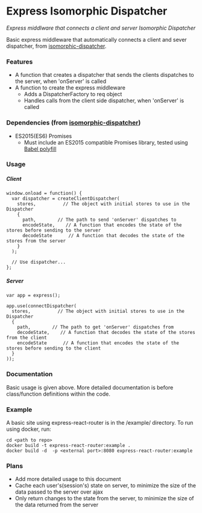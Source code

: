 # Express Isomorphic Dispatcher
*Express middlware that connects a client and server Isomorphic Dispatcher*

Basic express middleware that automatically connects a client and sever dispatcher, from [isomorphic-dispatcher](https://github.com/nheyn/isomorphic-dispatcher).

### Features
* A function that creates a dispatcher that sends the clients dispatches to the server, when 'onServer' is called
* A function to create the express middleware
  * Adds a DispatcherFactory to req object
  * Handles calls from the client side dispatcher, when 'onServer' is called

### Dependencies (from [isomorphic-dispatcher](https://github.com/nheyn/isomorphic-dispatcher))
* ES2015(ES6) Promises
  * Must include an ES2015 compatible Promises library, tested using [Babel polyfill](https://babeljs.io/docs/usage/polyfill/)

### Usage
##### Client
```
window.onload = function() {
  var dispatcher = createClientDispatcher(
    stores,          // The object with initial stores to use in the Dispatcher
    {
      path,        // The path to send 'onServer' dispatches to
      encodeState,    // A function that encodes the state of the stores before sending to the server
      decodeState      // A function that decodes the state of the stores from the server
    }
  );

  // Use dispatcher...
};
```

##### Server
```
var app = express();

app.use(connectDispatcher(
  stores,          // The object with initial stores to use in the Dispatcher
  {
    path,        // The path to get 'onServer' dispatches from
    decodeState,    // A function that decodes the state of the stores from the client
    encodeState      // A function that encodes the state of the stores before sending to the client
  }
));
```

### Documentation
Basic usage is given above. More detailed documentation is before class/function definitions within the code.

### Example
A basic site using express-react-router is in the /example/ directory.
To run using docker, run:
```
cd <path to repo>
docker build -t express-react-router:example .
docker build -d  -p <external port>:8080 express-react-router:example
```

### Plans
* Add more detailed usage to this document
* Cache each user's(session's) state on server, to minimize the size of the data passed to the server over ajax
* Only return changes to the state from the server, to minimize the size of the data returned from the server